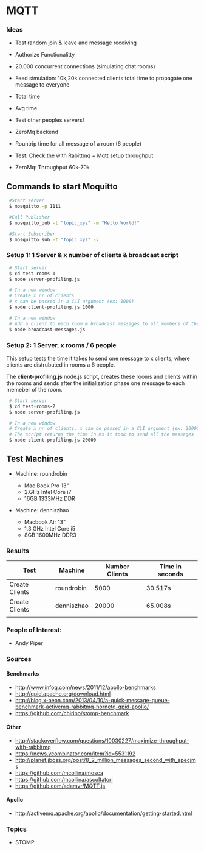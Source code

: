 # MQTT


### Ideas
* Test random join & leave and message receiving
* Authorize Functionalitty
* 20.000 concurrent connections (simulating chat rooms)
* Feed simulation: 10k,20k connected clients total time to propagate one message to everyone
 * Total time
 * Avg time
 * Test other peoples servers!

* ZeroMq backend
* Rountrip time for all message of a room (6 people)
* Test: Check the with Rabittmq + Mqtt setup throughput
* ZeroMq: Throughput 60k-70k


## Commands to start Moquitto
   ```bash
    #Start server
    $ mosquitto -p 1111

    #Call Publisher
    $ mosquitto_pub -t "topic_xyz" -m "Hello World!"

    #Start Subscriber
    $ mosquitto_sub -t "topic_xyz" -v
   ```

### Setup 1:  1 Server & x number of clients & broadcast script

   ```bash
    # Start server
    $ cd test-rooms-1
    $ node server-profiling.js

    # In a new window
    # Create x nr of clients
    # x can be passed in a CLI argument (ex: 1000)
    $ node client-profiling.js 1000

    # In a new window
    # Add a client to each room & broadcast messages to all members of the room
    $ node broadcast-messages.js

   ```

### Setup 2: 1 Server, x rooms / 6 people
This setup tests the time it takes to send one message to x clients, where clients are distrubuted in rooms a 6 people.

The **client-profiling.js** node.js script, creates these rooms and clients within the rooms
and sends after the initialization phase one message to each memeber of the room.

   ```bash
    # Start server
    $ cd test-rooms-2
    $ node server-profiling.js

    # In a new window
    # Create x nr of clients. x can be passed in a CLI argument (ex: 20000)
    # The script returns the time in ms it took to send all the messages
    $ node client-profiling.js 20000


   ```
## Test Machines
  * Machine: roundrobin
    * Mac Book Pro 13"
    * 2.GHz Intel Core i7
    * 16GB 1333MHz DDR

  * Machine: denniszhao
    * Macbook Air 13"
    * 1.3 GHz Intel Core i5
    * 8GB 1600MHz DDR3




### Results
| Test           | Machine    | Number Clients | Time in seconds |
|----------------|------------|----------------|-----------------|
| Create Clients | roundrobin | 5000           | 30.517s         |
| Create Clients | denniszhao | 20000          | 65.008s         |
|                |            |                |                 |




### People of Interest:
  * Andy Piper

### Sources
#### Benchmarks
* http://www.infoq.com/news/2011/12/apollo-benchmarks
* http://qpid.apache.org/download.html
* http://blog.x-aeon.com/2013/04/10/a-quick-message-queue-benchmark-activemq-rabbitmq-hornetq-qpid-apollo/
* https://github.com/chirino/stomp-benchmark
#### Other
* http://stackoverflow.com/questions/10030227/maximize-throughput-with-rabbitmq
* https://news.ycombinator.com/item?id=5531192
* http://planet.jboss.org/post/8_2_million_messages_second_with_specjms
* https://github.com/mcollina/mosca
* https://github.com/mcollina/ascoltatori
* https://github.com/adamvr/MQTT.js

#### Apollo

* http://activemq.apache.org/apollo/documentation/getting-started.html
### Topics
* STOMP





